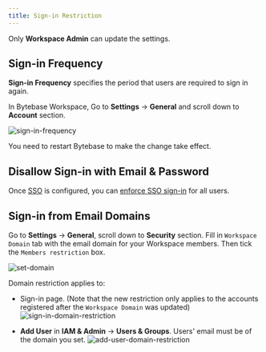 ```yaml
---
title: Sign-in Restriction
---
```


<HintBlock type="info">

Only **Workspace Admin** can update the settings.

</HintBlock>

## Sign-in Frequency

<PricingPlanBlock feature_name='SIGNIN_FREQUENCY' />

**Sign-in Frequency** specifies the period that users are required to sign in again.

In Bytebase Workspace, Go to **Settings** -> **General** and scroll down to **Account** section.

![sign-in-frequency](/content/docs/administration/sign-in-restriction/sign-in-frequency.webp)

You need to restart Bytebase to make the change take effect.

## Disallow Sign-in with Email & Password

<PricingPlanBlock feature_name='SSO' />

Once [SSO](/docs/administration/sso/overview) is configured, you can [enforce SSO sign-in](/docs/administration/sso/overview/#enforce-sso-sign-in) for all users.

## Sign-in from Email Domains

Go to **Settings** -> **General**, scroll down to **Security** section. Fill in `Workspace Domain` tab with the email domain for your Workspace members. Then tick the `Members restriction` box.

![set-domain](/content/docs/administration/sign-in-restriction/set-domain.webp)

Domain restriction applies to:

- Sign-in page. (Note that the new restriction only applies to the accounts registered after the `Workspace Domain` was updated)
  ![sign-in-domain-restriction](/content/docs/administration/sign-in-restriction/sign-in-domain-restriction.webp)

- **Add User** in **IAM & Admin** -> **Users & Groups**. Users' email must be of the domain you set.
  ![add-user-domain-restriction](/content/docs/administration/sign-in-restriction/add-user-domain-restriction.webp)
